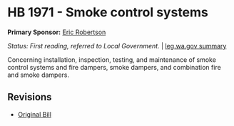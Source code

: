 # HB 1971 - Smoke control systems
**Primary Sponsor:** [Eric Robertson](/person/leg/eric.robertson.md)

*Status: First reading, referred to Local Government.* | [leg.wa.gov summary](https://app.leg.wa.gov/billsummary?BillNumber=1971&Year=2021)

Concerning installation, inspection, testing, and maintenance of smoke control systems and fire dampers, smoke dampers, and combination fire and smoke dampers.

## Revisions
* [Original Bill](1/)